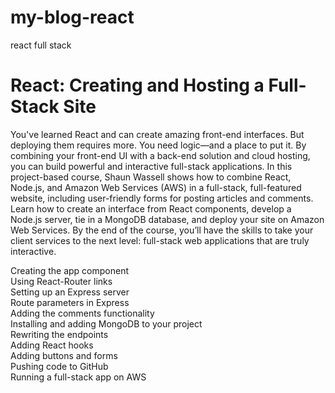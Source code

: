# my-blog-react
react full stack


<h1>React: Creating and Hosting a Full-Stack Site</h1>
<p>
You've learned React and can create amazing front-end interfaces. But deploying them requires more. You need logic—and a place to put it. By combining your front-end UI with a back-end solution and cloud hosting, you can build powerful and interactive full-stack applications. In this project-based course, Shaun Wassell shows how to combine React, Node.js, and Amazon Web Services (AWS) in a full-stack, full-featured website, including user-friendly forms for posting articles and comments. Learn how to create an interface from React components, develop a Node.js server, tie in a MongoDB database, and deploy your site on Amazon Web Services. By the end of the course, you’ll have the skills to take your client services to the next level: full-stack web applications that are truly interactive.
</p>
Creating the app component <br/>
Using React-Router links<br/>
Setting up an Express server<br/>
Route parameters in Express<br/>
Adding the comments functionality<br/>
Installing and adding MongoDB to your project<br/>
Rewriting the endpoints<br/>
Adding React hooks<br/>
Adding buttons and forms<br/>
Pushing code to GitHub<br/>
Running a full-stack app on AWS<br/>
